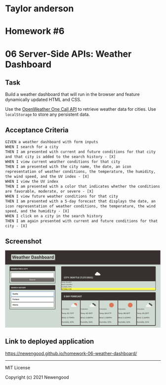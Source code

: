 # Taylor anderson
# Homework #6
# 06 Server-Side APIs: Weather Dashboard

## Task

Build a weather dashboard that will run in the browser and feature dynamically updated HTML and CSS.

Use the [OpenWeather One Call API](https://openweathermap.org/api/one-call-api) to retrieve weather data for cities. Use `localStorage` to store any persistent data.

## Acceptance Criteria

```
GIVEN a weather dashboard with form inputs
WHEN I search for a city
THEN I am presented with current and future conditions for that city and that city is added to the search history - [X]
WHEN I view current weather conditions for that city
THEN I am presented with the city name, the date, an icon representation of weather conditions, the temperature, the humidity, the wind speed, and the UV index - [X]
WHEN I view the UV index
THEN I am presented with a color that indicates whether the conditions are favorable, moderate, or severe - [X]
WHEN I view future weather conditions for that city
THEN I am presented with a 5-day forecast that displays the date, an icon representation of weather conditions, the temperature, the wind speed, and the humidity - [X]
WHEN I click on a city in the search history
THEN I am again presented with current and future conditions for that city - [X]
```

## Screenshot

![The following image shows the web application's appearance and functionality:](./docs/images/screenshot.png)

## Link to deployed application

https://newengood.github.io/homework-06-weather-dashboard/

- - -
MIT License

Copyright (c) 2021 Newengood
